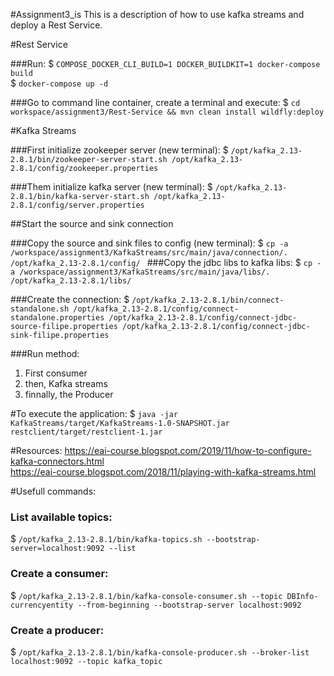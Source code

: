#Assignment3_is
This is a description of how to use kafka streams and deploy a Rest Service.

#Rest Service

###Run:
$ `COMPOSE_DOCKER_CLI_BUILD=1 DOCKER_BUILDKIT=1 docker-compose build` <br>
$ `docker-compose up -d `

###Go to command line container, create a terminal and execute:
$ `cd workspace/assignment3/Rest-Service && mvn clean install wildfly:deploy`

#Kafka Streams

###First initialize zookeeper server (new terminal):
$ `/opt/kafka_2.13-2.8.1/bin/zookeeper-server-start.sh /opt/kafka_2.13-2.8.1/config/zookeeper.properties`

###Them initialize kafka server (new terminal):
$ `/opt/kafka_2.13-2.8.1/bin/kafka-server-start.sh /opt/kafka_2.13-2.8.1/config/server.properties`

##Start the source and sink connection

###Copy the source and sink files to config (new terminal):
$ `cp -a /workspace/assignment3/KafkaStreams/src/main/java/connection/. /opt/kafka_2.13-2.8.1/config/
`
###Copy the jdbc libs to kafka libs:
$ `cp -a /workspace/assignment3/KafkaStreams/src/main/java/libs/. /opt/kafka_2.13-2.8.1/libs/
`

###Create the connection:
$ `/opt/kafka_2.13-2.8.1/bin/connect-standalone.sh /opt/kafka_2.13-2.8.1/config/connect-standalone.properties /opt/kafka_2.13-2.8.1/config/connect-jdbc-source-filipe.properties /opt/kafka_2.13-2.8.1/config/connect-jdbc-sink-filipe.properties`

###Run method:

1. First consumer
2. then, Kafka streams
3. finnally, the Producer

#To execute the application:
$ `java -jar KafkaStreams/target/KafkaStreams-1.0-SNAPSHOT.jar restclient/target/restclient-1.jar`

#Resources:
https://eai-course.blogspot.com/2019/11/how-to-configure-kafka-connectors.html <br>
https://eai-course.blogspot.com/2018/11/playing-with-kafka-streams.html

#Usefull commands:
### List available topics:  
$ `/opt/kafka_2.13-2.8.1/bin/kafka-topics.sh --bootstrap-server=localhost:9092 --list`

### Create a consumer:
$ `/opt/kafka_2.13-2.8.1/bin/kafka-console-consumer.sh --topic DBInfo-currencyentity --from-beginning --bootstrap-server localhost:9092`

### Create a producer:
$ `/opt/kafka_2.13-2.8.1/bin/kafka-console-producer.sh --broker-list localhost:9092 --topic kafka_topic`